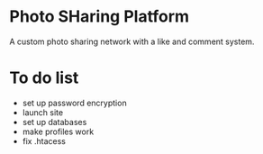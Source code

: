 # Photo SHaring Platform
A custom photo sharing network with a like and comment system.

# To do list
- set up password encryption
- launch site
- set up databases
- make profiles work
- fix .htacess

